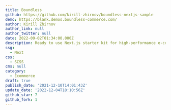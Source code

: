 ```yaml
---
title: Boundless
github: https://github.com/kirill-zhirnov/boundless-nextjs-sample
demo: https://blank.demos.boundless-commerce.com/
author: Kirill Zhirnov
author_link: null
author_twitter: null
date: 2022-09-02T01:34:00.000Z
description: Ready to use Next.js starter kit for high-performance e-commerce websites.
ssg:
  - Next
css:
  - SCSS
cms: null
category:
  - Ecommerce
draft: true
publish_date: '2021-12-10T14:01:43Z'
update_date: '2022-12-04T18:10:56Z'
github_star: 7
github_fork: 1
---
```

